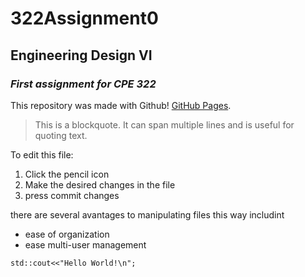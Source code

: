# 322Assignment0
## Engineering Design VI
### *First assignment for CPE 322*

This repository was made with Github! [GitHub Pages](https://pages.github.com/).

> This is a blockquote.
> It can span multiple lines and is useful for quoting text.

To edit this file:
1. Click the pencil icon
2. Make the desired changes in the file
3. press commit changes

there are several avantages to manipulating files this way includint
- ease of organization
- ease multi-user management

`std::cout<<"Hello World!\n";` 
